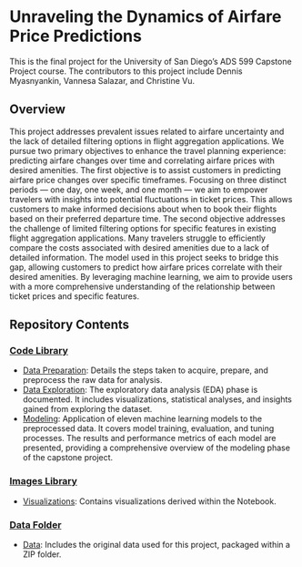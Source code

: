 # Unraveling the Dynamics of Airfare Price Predictions
This is the final project for the University of San Diego’s ADS 599 Capstone Project course. The contributors to this project include Dennis Myasnyankin, Vannesa Salazar, and Christine Vu.

## Overview
This project addresses prevalent issues related to airfare uncertainty and the lack of detailed filtering options in flight aggregation applications. We pursue two primary objectives to enhance the travel planning experience: predicting airfare changes over time and correlating airfare prices with desired amenities. The first objective is to assist customers in predicting airfare price changes over specific timeframes. Focusing on three distinct periods — one day, one week, and one month — we aim to empower travelers with insights into potential fluctuations in ticket prices. This allows customers to make informed decisions about when to book their flights based on their preferred departure time. The second objective addresses the challenge of limited filtering options for specific features in existing flight aggregation applications. Many travelers struggle to efficiently compare the costs associated with desired amenities due to a lack of detailed information. The model used in this project seeks to bridge this gap, allowing customers to predict how airfare prices correlate with their desired amenities. By leveraging machine learning, we aim to provide users with a more comprehensive understanding of the relationship between ticket prices and specific features.

## Repository Contents
### [Code Library](https://github.com/VSbr22/Capstone/tree/main/code)
* [Data Preparation](https://github.com/VSbr22/Capstone/blob/main/code/Data%20Preparation.ipynb): Details the steps taken to acquire, prepare, and preprocess the raw data for analysis.
* [Data Exploration](https://github.com/VSbr22/Capstone/blob/main/code/Data%20Exploration.ipynb): The exploratory data analysis (EDA) phase is documented. It includes visualizations, statistical analyses, and insights gained from exploring the dataset.
* [Modeling](https://github.com/VSbr22/Capstone/blob/main/code/Modeling.ipynb): Application of eleven machine learning models to the preprocessed data. It covers model training, evaluation, and tuning processes. The results and performance metrics of each model are presented, providing a comprehensive overview of the modeling phase of the capstone project.
    
### [Images Library](https://github.com/VSbr22/Capstone/tree/main/images)
* [Visualizations](https://github.com/VSbr22/Capstone/tree/main/images): Contains visualizations derived within the Notebook.

### [Data Folder](https://github.com/VSbr22/Capstone/tree/main/data)
* [Data](https://github.com/VSbr22/Capstone/blob/main/data/jsons.zip): Includes the original data used for this project, packaged within a ZIP folder.
